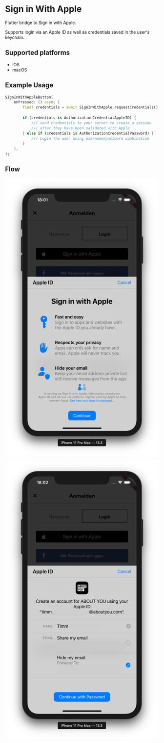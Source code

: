 # Sign in With Apple

Flutter bridge to Sign in with Apple.

Supports login via an Apple ID as well as credentials saved in the user's keychain.

## Supported platforms

* iOS
* macOS

## Example Usage

```dart
SignInWithAppleButton(
    onPressed: () async {
        final credentials = await SignInWithApple.requestCredentials();
        
        if (credentials is AuthorizationCredentialAppleID) {
            /// send credentials to your server to create a session
            /// after they have been validated with Apple
        } else if (credentials is AuthorizationCredentialPassword) {
            /// Login the user using username/password combination
        }
    },
);


```

## Flow

![](./screenshots/1.png)

![](./screenshots/2.png)